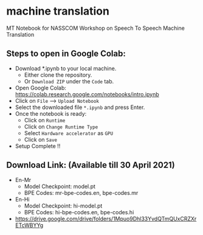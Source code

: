 
# machine translation
MT Notebook for NASSCOM Workshop on Speech To Speech Machine Translation

## Steps to open in Google Colab:

 - Download *.ipynb to your local machine.
 	- Either clone the repository.
 	- Or `Download ZIP` under the `Code` tab.
 - Open Google Colab: https://colab.research.google.com/notebooks/intro.ipynb
 - Click on `File` --> `Upload Notebook`
 - Select the downloaded file `*.ipynb` and press Enter.
 - Once the notebook is ready:
	 -  Click on `Runtime`
	 -  Click on `Change Runtime Type`
	 -  Select `Hardware accelerator` as `GPU`
	 -  Click on `Save`
 - Setup Complete !!

## Download Link: (Available till 30 April 2021)
 
 - En-Mr
	- Model Checkpoint: model.pt
	- BPE Codes: mr-bpe-codes.en, bpe-codes.mr
 - En-Hi
	- Model Checkpoint: hi-model.pt
	- BPE Codes: hi-bpe-codes.en, bpe-codes.hi
 - https://drive.google.com/drive/folders/1Mpuo9Dhl33YvdQTmQUxCRZXrETcWBYYg 
